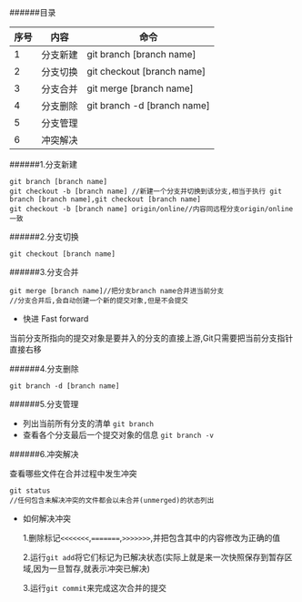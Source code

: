 ######目录

|序号|内容|命令|
|----|----|----|
|  1 |分支新建|git branch [branch name]|
|  2 |分支切换|git checkout [branch name]|
|  3 |分支合并|git merge [branch name]|
|  4 |分支删除|git branch -d [branch name]|
|  5 |分支管理||
|  6 |冲突解决||

######1.分支新建

```
git branch [branch name]
git checkout -b [branch name] //新建一个分支并切换到该分支,相当于执行 git branch [branch name],git checkout [branch name]
git checkout -b [branch name] origin/online//内容同远程分支origin/online一致
```

######2.分支切换

```
git checkout [branch name]
```

######3.分支合并

```
git merge [branch name]//把分支branch name合并进当前分支
//分支合并后,会自动创建一个新的提交对象,但是不会提交
```

- 快进 Fast forward

当前分支所指向的提交对象是要并入的分支的直接上游,Git只需要把当前分支指针直接右移

######4.分支删除

```
git branch -d [branch name]
```

######5.分支管理

- 列出当前所有分支的清单 ```git branch```
- 查看各个分支最后一个提交对象的信息 ```git branch -v ```

######6.冲突解决

查看哪些文件在合并过程中发生冲突

```
git status
//任何包含未解决冲突的文件都会以未合并(unmerged)的状态列出
```

- 如何解决冲突
  
  1.删除标记```<<<<<<<```,```=======```,```>>>>>>>```,并把包含其中的内容修改为正确的值
  
  2.运行```git add```将它们标记为已解决状态(实际上就是来一次快照保存到暂存区域,因为一旦暂存,就表示冲突已解决)

  3.运行```git commit```来完成这次合并的提交





